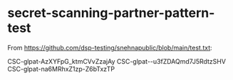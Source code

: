 # secret-scanning-partner-pattern-test

From https://github.com/dsp-testing/snehnapublic/blob/main/test.txt:

CSC-glpat-AzXYFpG_ktmCVvZzajAy
CSC-glpat--u3fZDAQmd7J5RdtzSHV
CSC-glpat-na6MRhxZ1zp-Z6bTxzTP
